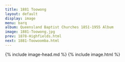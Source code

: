 ```yaml
---
title: 1881 Toowong
layout: default
display: image
menu: barq
album: Queensland Baptist Churches 1851-1955 Album
image: 1881-Toowong.jpg
prev: 1878-Highfields.html
next: 1881-Toowoomba.html
---
```

{% include image-head.md %}
{% include image.html %}